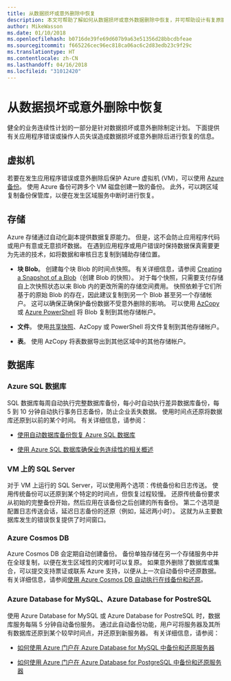 ```yaml
---
title: 从数据损坏或意外删除中恢复
description: 本文可帮助了解如何从数据损坏或意外数据删除中恢复，并可帮助设计有复原能力和高可用性的容错应用程序，以及对灾难恢复进行规划
author: MikeWasson
ms.date: 01/10/2018
ms.openlocfilehash: b0716de39fe69d607b9a63e51356d28bbcdbfeae
ms.sourcegitcommit: f665226cec96ec818ca06ac6c2d83edb23c9f29c
ms.translationtype: HT
ms.contentlocale: zh-CN
ms.lasthandoff: 04/16/2018
ms.locfileid: "31012420"
---
```

# <a name="recover-from-data-corruption-or-accidental-deletion"></a>从数据损坏或意外删除中恢复 

健全的业务连续性计划的一部分是针对数据损坏或意外删除制定计划。 下面提供有关应用程序错误或操作人员失误造成数据损坏或意外删除后进行恢复的信息。

## <a name="virtual-machines"></a>虚拟机

若要在发生应用程序错误或意外删除后保护 Azure 虚拟机 (VM)，可以使用 [Azure 备份](/azure/backup/)。 使用 Azure 备份可跨多个 VM 磁盘创建一致的备份。 此外，可以跨区域复制备份保管库，以便在发生区域服务中断时进行恢复。

## <a name="storage"></a>存储

Azure 存储通过自动化副本提供数据复原能力。 但是，这不会防止应用程序代码或用户有意或无意损坏数据。 在遇到应用程序或用户错误时保持数据保真需要更为先进的技术，如将数据和审核日志复制到辅助存储位置。 

- **块 Blob**。 创建每个块 Blob 的时间点快照。 有关详细信息，请参阅 [Creating a Snapshot of a Blob](/rest/api/storageservices/creating-a-snapshot-of-a-blob)（创建 Blob 的快照）。 对于每个快照，只需要支付存储自上次快照状态以来 Blob 内的更改所需的存储空间费用。 快照依赖于它们所基于的原始 Blob 的存在，因此建议复制到另一个 Blob 甚至另一个存储帐户。 这可以确保正确保护备份数据不受意外删除的影响。 可以使用 [AzCopy](/azure/storage/common/storage-use-azcopy) 或 [Azure PowerShell](/azure/storage/common/storage-powershell-guide-full) 将 Blob 复制到其他存储帐户。

- **文件**。 使用[共享快照](/azure/storage/files/storage-snapshots-files)、AzCopy 或 PowerShell 将文件复制到其他存储帐户。

- **表**。 使用 AzCopy 将表数据导出到其他区域中的其他存储帐户。

## <a name="database"></a>数据库

### <a name="azure-sql-database"></a>Azure SQL 数据库 

SQL 数据库每周自动执行完整数据库备份，每小时自动执行差异数据库备份，每 5 到 10 分钟自动执行事务日志备份，防止企业丢失数据。 使用时间点还原将数据库还原到以前的某个时间。 有关详细信息，请参阅：

- [使用自动数据库备份恢复 Azure SQL 数据库](/azure/sql-database/sql-database-recovery-using-backups)

- [使用 Azure SQL 数据库确保业务连续性的相关概述](/azure/sql-database/sql-database-business-continuity)

### <a name="sql-server-on-vms"></a>VM 上的 SQL Server

对于 VM 上运行的 SQL Server，可以使用两个选项：传统备份和日志传送。 使用传统备份可以还原到某个特定的时间点，但恢复过程较慢。 还原传统备份要求从初始的完整备份开始，然后应用在该备份之后创建的所有备份。 第二个选项是配置日志传送会话，延迟日志备份的还原（例如，延迟两小时）。 这就为从主要数据库发生的错误恢复提供了时间窗口。

### <a name="azure-cosmos-db"></a>Azure Cosmos DB

Azure Cosmos DB 会定期自动创建备份。 备份单独存储在另一个存储服务中并在全球复制，以便在发生区域性的灾难时可以复原。 如果意外删除了数据库或集合，可以提交支持票证或联系 Azure 支持，以便从上一次自动备份中还原数据。 有关详细信息，请参阅[使用 Azure Cosmos DB 自动执行在线备份和还原](/azure/cosmos-db/online-backup-and-restore)。

### <a name="azure-database-for-mysql-azure-database-for-postresql"></a>Azure Database for MySQL、Azure Database for PostreSQL

使用 Azure Database for MySQL 或 Azure Database for PostreSQL 时，数据库服务每隔 5 分钟自动备份服务。 通过此自动备份功能，用户可将服务器及其所有数据库还原到某个较早时间点，并还原到新服务器。 有关详细信息，请参阅：

- [如何使用 Azure 门户在 Azure Database for MySQL 中备份和还原服务器](/azure/mysql/howto-restore-server-portal)

- [如何使用 Azure 门户在 Azure Database for PostgreSQL 中备份和还原服务器](/azure/postgresql/howto-restore-server-portal)

